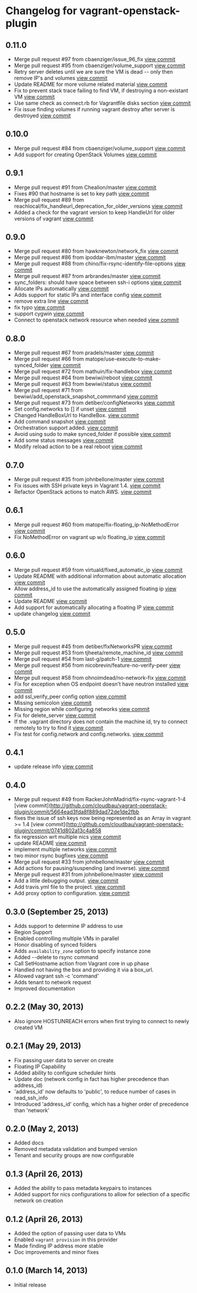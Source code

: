 # Changelog for vagrant-openstack-plugin

## 0.11.0

- Merge pull request #97 from cbaenziger/issue_96_fix [view commit](http://github.com///commit/36295904ffb65d7461870a97e561c470fdedbbe5)
- Merge pull request #95 from cbaenziger/volume_support [view commit](http://github.com///commit/3d3fb8d6ae3b3115abea725820ac4a205c814070)
- Retry server deletes until we are sure the VM is dead -- only then remove IP's and volumes [view commit](http://github.com///commit/8799e70521a4ad4c4d1a5aa2a3ea42b83c042c38)
- Update README for more volume related material [view commit](http://github.com///commit/c0e6e0afae67a1e63095f917d50b7c3aa3655547)
- Fix to prevent stack trace failing to find VM, if destroying a non-existant VM [view commit](http://github.com///commit/7632b70a9f2c5af3a6d46a31b2ce4beb1bc9217b)
- Use same check as connect.rb for Vagrantfile disks section [view commit](http://github.com///commit/bd440fbacd7abc7914629431edd74e73cad71f95)
- Fix issue finding volumes if running vagrant destroy after server is destroyed [view commit](http://github.com///commit/8629390d724cdaa611504121bca64690e191cdba)

## 0.10.0

- Merge pull request #84 from cbaenziger/volume_support [view commit](http://github.com///commit/fc613a49cb5b2fecf2255d3050d1bff68956735d)
- Add support for creating OpenStack Volumes [view commit](http://github.com///commit/60ed3924957bb7eefa95e113336165d76da3a985)

## 0.9.1

- Merge pull request #91 from Chealion/master [view commit](http://github.com///commit/6285cae325afa378e90f06635a2cc39b1428a6dd)
- Fixes #90 that hostname is set to key path [view commit](http://github.com///commit/5feb04c7bf46cee1ef4d38e25d74710ea9d0981b)
- Merge pull request #89 from reachlocal/fix_handleurl_deprecation_for_older_versions [view commit](http://github.com///commit/6ba9ee7d18d63a3d6f254c80e106bc440003fae6)
- Added a check for the vagrant version to keep HandleUrl for older versions of vagrant [view commit](http://github.com///commit/07871ed10ea9cca9c51e97fb8bb3e11c33d41a33)

## 0.9.0

- Merge pull request #80 from hawknewton/network_fix [view commit](http://github.com///commit/542e7a2e077d624df9cb56a53c24cf3450e11c71)
- Merge pull request #86 from ipoddar-ibm/master [view commit](http://github.com///commit/11fccb73264aa852df88825936026a9da4771580)
- Merge pull request #88 from chino/fix-rsync-identify-file-options [view commit](http://github.com///commit/9319af5216c8c65ba144154ddfba2c1d767c567d)
- Merge pull request #87 from arbrandes/master [view commit](http://github.com///commit/49839de94e1865eb88a25d5876f1698e2069a0be)
- sync_folders: should have space between ssh-i options [view commit](http://github.com///commit/07325bfe4c782043d7ecec32a64fa516344cebf8)
- Allocate IPs automatically [view commit](http://github.com///commit/84c311544d00286fc2c910f9147892e5ae6c0a5b)
- Adds support for static IPs and interface config [view commit](http://github.com///commit/a5fdb22e23687c9bcd540b37b65b8d478d3a5d94)
- remove extra line [view commit](http://github.com///commit/010e347acf403d6426fffac5ec01cb999dd9545f)
- fix typo [view commit](http://github.com///commit/08dda991121f7e2e2f5bb8f32e03432f69aec226)
- support cygwin [view commit](http://github.com///commit/62c2184906e444c22933d34b8b9054fca56df54f)
- Connect to openstack network resource when needed [view commit](http://github.com///commit/8515a9305f354963d8687077e203a35c902035ce)

## 0.8.0

- Merge pull request #67 from pradels/master [view commit](http://github.com///commit/15f5b5531622376df952bccc0512a6de50d7a92f)
- Merge pull request #66 from matope/use-execute-to-make-synced_folder [view commit](http://github.com///commit/96f64a846d40e5c7f0355def17189e38895e29f3)
- Merge pull request #72 from mathuin/fix-handlebox [view commit](http://github.com///commit/3396e33e54d2527d28a70f1487da6221cd2316e2)
- Merge pull request #64 from bewiwi/reboot [view commit](http://github.com///commit/24bec035508853be871ed8ed73b1d33f15beff76)
- Merge pull request #63 from bewiwi/status [view commit](http://github.com///commit/79a8c341501461a0d5ef1ce4f11cc0a1810d38f3)
- Merge pull request #71 from bewiwi/add_openstack_snapshot_commmand [view commit](http://github.com///commit/bf4eedd6eb5e29aefe4c0e156b932b4f4a81e1f5)
- Merge pull request #73 from detiber/configNetworks [view commit](http://github.com///commit/5e17c5aaeee7bebc4991e440565f2ee4c1b6f191)
- Set config.networks to [] if unset [view commit](http://github.com///commit/5aad087358792bee0bd1a6a026820b04bb8ca68f)
- Changed HandleBoxUrl to HandleBox. [view commit](http://github.com///commit/ad7b2acdea81fe6f4b50e4658ecd36762a849f74)
- Add command snapshot [view commit](http://github.com///commit/2d207ced7e70fe206fa309ed43a8ace3eb86b327)
- Orchestration support added. [view commit](http://github.com///commit/d4e098db8517d491adfeb826500ac3ec5384d237)
- Avoid using sudo to make synced_folder if possible [view commit](http://github.com///commit/b5b6205fbc34e95b4dbd9c13f974b728cb27c76e)
- Add some status messages [view commit](http://github.com///commit/0c9287bc765e074eac104e02d7a64b36bd122034)
- Modify reload action to be a real reboot [view commit](http://github.com///commit/91f5dc65a781d062d156b912bfd9d4b84db82e44)

## 0.7.0

- Merge pull request #35 from johnbellone/master [view commit](http://github.com///commit/5969261f11585e19348e903eec15617634c3c899)
- Fix issues with SSH private keys in Vagrant 1.4. [view commit](http://github.com///commit/a8bf7574de48dc1c62928f5ad73fb6d1e7dd4347)
- Refactor OpenStack actions to match AWS. [view commit](http://github.com///commit/c7177dc98ba43e3434075186a76df57d27ce7b26)

## 0.6.1

- Merge pull request #60 from matope/fix-floating_ip-NoMethodError [view commit](http://github.com///commit/a058256c27573c7545afbc09cce60214731e6e4e)
- Fix NoMethodError on vagrant up w/o floating_ip [view commit](http://github.com///commit/be6fb0d46f69a3b9925c11648e5bc71af4491a7d)

## 0.6.0

- Merge pull request #59 from virtuald/fixed_automatic_ip [view commit](http://github.com///commit/7e7867ee7340515a8d0171fe5ea88aa340646e0f)
- Update README with additional information about automatic allocation [view commit](http://github.com///commit/ea4ee9f409f61a2583588d3782701fe66239bd24)
- Allow address_id to use the automatically assigned floating ip [view commit](http://github.com///commit/cb0e29c20e7105dae2a6534ccaebbe656c0d8419)
- Update README [view commit](http://github.com///commit/b26f70653fb7cfbfe9604031d82aa42d4a324421)
- Add support for automatically allocating a floating IP [view commit](http://github.com///commit/aee3129fc6020d3e3a6cc8db28b9b1c812225fbc)
- update changelog [view commit](http://github.com///commit/936a2eef3d802d65a9f0753b5652ef4a8dbdb345)

## 0.5.0


- Merge pull request #45 from detiber/fixNetworksPR [view commit](http://github.com///commit/56b28eff5a1079c6805ec944b1a0c1dde458b10e)
- Merge pull request #53 from tjheeta/remote_machine_id [view commit](http://github.com///commit/5873d1b5282fe2d24a0e725ec6289d1ba5e20e9b)
- Merge pull request #54 from last-g/patch-1 [view commit](http://github.com///commit/7941573ef8f547a915e31c51ab4d1b85b878eebe)
- Merge pull request #56 from nicobrevin/feature-no-verify-peer [view commit](http://github.com///commit/844835811808d256f67ad43e0124ace3f552a18c)
- Merge pull request #58 from ohnoimdead/no-network-fix [view commit](http://github.com///commit/4b44a7c80d4a381531266844a5c99de0eea850b5)
- Fix for exception when OS endpoint doesn't have neutron installed [view commit](http://github.com///commit/7558bbed3b5ecae8bb3e3ca9c64ffc9512a4c170)
- add ssl_verify_peer config option [view commit](http://github.com///commit/cb94f002d790afb5fbec225d17385c8f5b0ebb35)
- Missing semicolon [view commit](http://github.com///commit/8f609ee474b548b096e42b08c27fc5f874037204)
- Missing region while configuring networks [view commit](http://github.com///commit/ea10bff5cdabea0b9c543a5231500fb7f9fd50ac)
- Fix for delete_server [view commit](http://github.com///commit/d4f812eb99d135f7b7c5d210778e92cd8e5a4561)
- If the .vagrant directory does not contain the machine id, try to connect remotely to try to find it [view commit](http://github.com///commit/71447bf49afe1fed29fa7ce561305dcc756a2e16)
- Fix test for config.network and config.networks. [view commit](http://github.com///commit/5c9161aaf3ac715bc52819ee99c2d02d8434ea7b)

## 0.4.1

- update release info [view commit](http://github.com///commit/9866c83713ec0f1db8aed02a9aa9cbaafe8e85a4)

## 0.4.0

- Merge pull request #49 from RackerJohnMadrid/fix-rsync-vagrant-1-4 [view commit](http://github.com/cloudbau/vagrant-openstack-plugin/commit/5664ead3fda8f889dad72de1de2fbb
- fixes the issue of ssh keys now being represented as an Array in vagrant >= 1.4 [view commit](http://github.com/cloudbau/vagrant-openstack-plugin/commit/0741d802a13c4a858
- fix regression wrt multiple nics [view commit](http://github.com/cloudbau/vagrant-openstack-plugin/commit/9c5441db359b34f2bbf66d30853c97b0896a494b)
- update README [view commit](http://github.com/cloudbau/vagrant-openstack-plugin/commit/725e66ab7970e5698aa7347dae93f791e926097a)
- implement multiple networks [view commit](http://github.com/cloudbau/vagrant-openstack-plugin/commit/0bbbda10bc3b6a09e3165936a2cd17d56b9d3159)
- two minor rsync bugfixes [view commit](http://github.com/cloudbau/vagrant-openstack-plugin/commit/5bf54e8ab99baa850631803137d991a4756f34ab)
- Merge pull request #33 from johnbellone/master [view commit](http://github.com/cloudbau/vagrant-openstack-plugin/commit/f863781405a1070fe991f55f93d2b37763f6c1da)
- Add actions for pausing/suspending (and inverse). [view commit](http://github.com/cloudbau/vagrant-openstack-plugin/commit/a5ec0edd25af250599e0e248a25d8a34af0e1c40)
- Merge pull request #31 from johnbellone/master [view commit](http://github.com/cloudbau/vagrant-openstack-plugin/commit/83031f79e5834693e2c45656c0ae17b6f13afe83)
- Add a little debugging output. [view commit](http://github.com/cloudbau/vagrant-openstack-plugin/commit/c00310ed8855d3b2b0472ab9304debefbb0918e3)
- Add travis.yml file to the project. [view commit](http://github.com/cloudbau/vagrant-openstack-plugin/commit/bc53baaa43c2bf652294d374e071c96bf00bcf12)
- Add proxy option to configuration. [view commit](http://github.com/cloudbau/vagrant-openstack-plugin/commit/3d33bdc9a3bf28af7403bd1a0245a9869799eadc)


## 0.3.0 (September 25, 2013)

- Adds support to determine IP address to use
- Region Support
- Enabled controlling multiple VMs in parallel
- Honor disabling of synced folders
- Adds `availability_zone` option to specify instance zone
- Added --delete to rsync command
- Call SetHostname action from Vagrant core in up phase
- Handled not having the box and providing it via a box_url.
- Allowed vagrant ssh -c 'command'
- Adds tenant to network request
- Improved documentation

## 0.2.2  (May 30, 2013)

- Also ignore HOSTUNREACH errors when first trying to connect to newly created VM

## 0.2.1 (May 29, 2013)

- Fix passing user data to server on create
- Floating IP Capability
- Added ability to configure scheduler hints
- Update doc (network config in fact has higher precedence than address_id)
- 'address_id' now defaults to 'public', to reduce number of cases in read_ssh_info
- Introduced 'address_id' config, which has a higher order of precedence than 'network'

## 0.2.0 (May 2, 2013)

- Added docs
- Removed metadata validation and bumped version
- Tenant and security groups are now configurable

## 0.1.3 (April 26, 2013)

- Added the ability to pass metadata keypairs to instances
- Added support for nics configurations to allow for selection of a specific network on creation

## 0.1.2 (April 26, 2013)

- Added the option of passing user data to VMs
- Enabled `vagrant provision` in this provider
- Made finding IP address more stable
- Doc improvements and minor fixes

## 0.1.0 (March 14, 2013)

- Initial release
